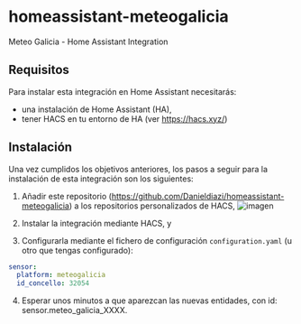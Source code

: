 # homeassistant-meteogalicia
Meteo Galicia - Home Assistant Integration


## Requisitos

Para instalar esta integración en Home Assistant necesitarás:

* una instalación de Home Assistant (HA),
* tener HACS en tu entorno de HA (ver <https://hacs.xyz/>)


## Instalación
Una vez cumplidos los objetivos anteriores, los pasos a seguir para la instalación de esta integración son los siguientes:

1. Añadir este repositorio (<https://github.com/Danieldiazi/homeassistant-meteogalicia>) a los repositorios personalizados de HACS,
   ![imagen](https://user-images.githubusercontent.com/3638478/191592833-655e6ff8-c315-4d39-9e04-3812129336c4.png)

3. Instalar la integración mediante HACS, y
4. Configurarla mediante el fichero de configuración `configuration.yaml` (u otro que tengas configurado):

``` yaml
sensor:
  platform: meteogalicia
  id_concello: 32054
```

4. Esperar unos minutos a que aparezcan las nuevas entidades, con id: sensor.meteo_galicia_XXXX.
